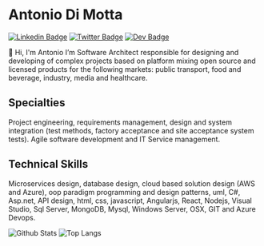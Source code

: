 # Antonio Di Motta
[![Linkedin Badge](https://img.shields.io/badge/-LinkedIn-blue?style=flat-square&logo=Linkedin&logoColor=white&link=https://www.linkedin.com/in/dimotta/)](https://www.linkedin.com/in/dimotta/)
[![Twitter Badge](https://img.shields.io/badge/-Follow-lightgrey?style=flat&logo=Twitter&logoColor=blue&link=https://twitter.com/dimotta/)](https://twitter.com/dimotta/)
[![Dev Badge](https://img.shields.io/badge/-DEV-yellow?style=flat&logo=Dev&logoColor=black&link=https://dev.to/antdimot)](https://dev.to/antdimot)

👋 Hi, I'm Antonio I’m Software Architect responsible for designing and developing of complex projects based on platform mixing open source and licensed products for the following markets: public transport, food and beverage, industry, media and healthcare.

## Specialties
Project engineering, requirements management, design and system integration (test methods, factory acceptance and site acceptance system tests). Agile software development and IT Service management.

## Technical Skills
Microservices design, database design, cloud based solution design (AWS and Azure), oop paradigm programming and design patterns, uml, C#, Asp.net, API design, html, css, javascript, Angularjs, React, Nodejs, Visual Studio, Sql Server, MongoDB, Mysql, Windows Server, OSX, GIT and Azure Devops.

![Github Stats](https://github-readme-stats.vercel.app/api?username=antdimot&count_private=true&show_icons=true&include_all_commits=true)
![Top Langs](https://github-readme-stats.vercel.app/api/top-langs/?username=antdimot&hide=TeX&layout=compact)
